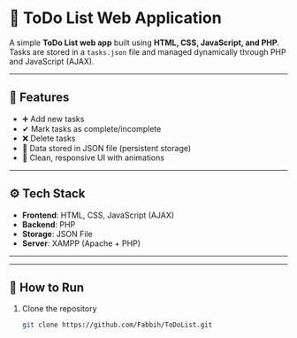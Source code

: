 # 📝 ToDo List Web Application

A simple **ToDo List web app** built using **HTML, CSS, JavaScript, and PHP**.  
Tasks are stored in a `tasks.json` file and managed dynamically through PHP and JavaScript (AJAX).

---

## 🚀 Features
- ➕ Add new tasks  
- ✔ Mark tasks as complete/incomplete  
- ❌ Delete tasks  
- 📂 Data stored in JSON file (persistent storage)  
- 🎨 Clean, responsive UI with animations  

---

## ⚙️ Tech Stack
- **Frontend**: HTML, CSS, JavaScript (AJAX)  
- **Backend**: PHP  
- **Storage**: JSON File  
- **Server**: XAMPP (Apache + PHP)  

---

---

## 🔧 How to Run
1. Clone the repository  
   ```bash
   git clone https://github.com/Fabbih/ToDoList.git
